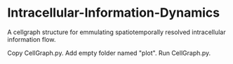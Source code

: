 # Intracellular-Information-Dynamics
A cellgraph structure for emmulating spatiotemporally resolved intracellular information flow. 

Copy CellGraph.py. Add empty folder named "plot". Run CellGraph.py.

